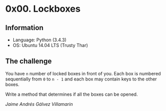 # 0x00. Lockboxes

## Information
- Language: Python (3.4.3)
- OS: Ubuntu 14.04 LTS (Trusty Thar)

## The challenge
You have `n` number of locked boxes in front of you. Each box is numbered sequentially from `0` to `n - 1` and each box may contain keys to the other boxes.

Write a method that determines if all the boxes can be opened.

*Jaime Andrés Gálvez Villamarin*